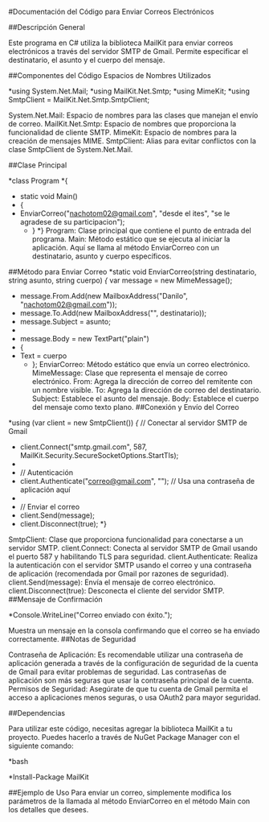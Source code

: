 #Documentación del Código para Enviar Correos Electrónicos

##Descripción General

Este programa en C# utiliza la biblioteca MailKit para enviar correos electrónicos a través del servidor SMTP de Gmail. Permite especificar el destinatario, el asunto y el cuerpo del mensaje.

##Componentes del Código
Espacios de Nombres Utilizados

*using System.Net.Mail;
*using MailKit.Net.Smtp;
*using MimeKit;
*using SmtpClient = MailKit.Net.Smtp.SmtpClient;

System.Net.Mail: Espacio de nombres para las clases que manejan el envío de correo.
MailKit.Net.Smtp: Espacio de nombres que proporciona la funcionalidad de cliente SMTP.
MimeKit: Espacio de nombres para la creación de mensajes MIME.
SmtpClient: Alias para evitar conflictos con la clase SmtpClient de System.Net.Mail.

##Clase Principal

*class Program
*{

* static void Main()
* {
* EnviarCorreo("nachotom02@gmail.com", "desde el ites", "se le agradese de su participacion");
  * }
    *}
Program: Clase principal que contiene el punto de entrada del programa.
Main: Método estático que se ejecuta al iniciar la aplicación. Aquí se llama al método EnviarCorreo con un destinatario, asunto y cuerpo específicos.

##Método para Enviar Correo
*static void EnviarCorreo(string destinatario, string asunto, string cuerpo)
*{* var message = new MimeMessage();
* message.From.Add(new MailboxAddress("Danilo", "nachotom02@gmail.com"));
* message.To.Add(new MailboxAddress("", destinatario));
* message.Subject = asunto;
*
* message.Body = new TextPart("plain")
* {
* Text = cuerpo
  * };
EnviarCorreo: Método estático que envía un correo electrónico.
MimeMessage: Clase que representa el mensaje de correo electrónico.
From: Agrega la dirección de correo del remitente con un nombre visible.
To: Agrega la dirección de correo del destinatario.
Subject: Establece el asunto del mensaje.
Body: Establece el cuerpo del mensaje como texto plano.
##Conexión y Envío del Correo

*using (var client = new SmtpClient())
*{* // Conectar al servidor SMTP de Gmail
* client.Connect("smtp.gmail.com", 587, MailKit.Security.SecureSocketOptions.StartTls);
*
* // Autenticación
* client.Authenticate("correo@gmail.com", ""); // Usa una contraseña de aplicación aquí
*
* // Enviar el correo
* client.Send(message);
* client.Disconnect(true);
  *}


SmtpClient: Clase que proporciona funcionalidad para conectarse a un servidor SMTP.
client.Connect: Conecta al servidor SMTP de Gmail usando el puerto 587 y habilitando TLS para seguridad.
client.Authenticate: Realiza la autenticación con el servidor SMTP usando el correo y una contraseña de aplicación (recomendada por Gmail por razones de seguridad).
client.Send(message): Envía el mensaje de correo electrónico.
client.Disconnect(true): Desconecta el cliente del servidor SMTP.
##Mensaje de Confirmación

*Console.WriteLine("Correo enviado con éxito.");

Muestra un mensaje en la consola confirmando que el correo se ha enviado correctamente.
##Notas de Seguridad

Contraseña de Aplicación: Es recomendable utilizar una contraseña de aplicación generada a través de la configuración de seguridad de la cuenta de Gmail para evitar problemas de seguridad. Las contraseñas de aplicación son más seguras que usar la contraseña principal de la cuenta.
Permisos de Seguridad: Asegúrate de que tu cuenta de Gmail permita el acceso a aplicaciones menos seguras, o usa OAuth2 para mayor seguridad.

##Dependencias

Para utilizar este código, necesitas agregar la biblioteca MailKit a tu proyecto. Puedes hacerlo a través de NuGet Package Manager con el siguiente comando:

*bash

*Install-Package MailKit

##Ejemplo de Uso
Para enviar un correo, simplemente modifica los parámetros de la llamada al método EnviarCorreo en el método Main con los detalles que desees.
